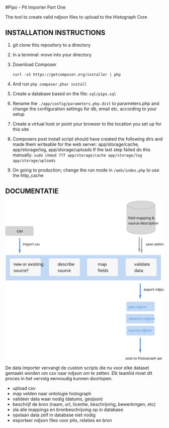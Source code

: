 
#Pipo - Pit Importer Part One
 
The tool to create valid ndjson files to upload to the Histograph Core
 

## INSTALLATION INSTRUCTIONS

1. git clone this repository to a directory
2. In a terminal: move into your directory 
3. Download Composer

    `curl -sS https://getcomposer.org/installer | php`

3. And run `php composer.phar install`
4. Create a database based on the file: `sql/pipo.sql`
5. Rename the `./app/config/parameters.php.dist` to parameters.php and change the configuration settings for db, email etc. according to your setup
6. Create a virtual host or point your browser to the location you set up for this site
7. Composers post install script should have created the following dirs and made them writeable for the web server:
    app/storage/cache, app/storage/log, app/storage/uploads
If the last step failed do this manually:
    `sudo chmod 777 app/storage/cache app/storage/log app/storage/uploads`
8. On going to production; change the run mode in `/web/index.php` to use the http_cache 


## DOCUMENTATIE

![data importer flowchart](images/importer.svg)

De data importer vervangt de custom scripts die nu voor elke dataset gemaakt worden om csv naar ndjson om te zetten. Elk teamlid moet dit proces in het vervolg eenvoudig kunnen doorlopen.

- upload csv
- map velden naar ontologie histograph
- valideer data waar nodig (datums, geojson)
- beschrijf de bron (naam, url, licentie, beschrijving, bewerkingen, etc)
- sla alle mappings en bronbeschrijving op in database
- opslaan data zelf in database niet nodig
- exporteer ndjson files voor pits, relaties en bron

